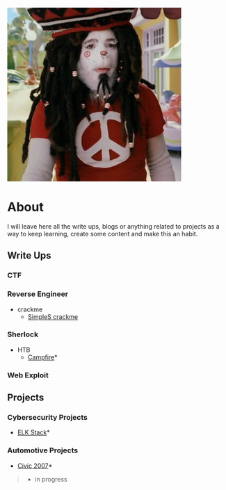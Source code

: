 ![Logo](./img/thecat.jpg)

# About 

I will leave here all the write ups, blogs or anything related to projects as a way to keep learning, create some content and make this an habit.

## Write Ups

### CTF
### Reverse Engineer
- crackme
  - [SimpleS crackme](RI/SimpleS%20crackmesde/SimpleS.html)

### Sherlock
- HTB
  - [Campfire](Sherlock/Campfire/campfire.html)*

### Web Exploit

## Projects

### Cybersecurity Projects
- [ELK Stack](Cybersecurity%20Projects/ELK%20Stack/ELKstack.html)*

### Automotive Projects
- [Civic 2007](Automotive%20Projects/Civic07/civic07.md)*


> * in progress